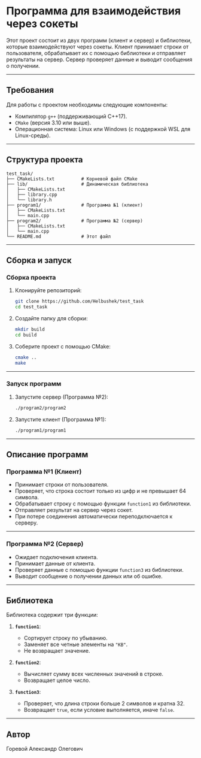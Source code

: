 # Программа для взаимодействия через сокеты

Этот проект состоит из двух программ (клиент и сервер) и библиотеки, которые взаимодействуют через сокеты. Клиент принимает строки от пользователя, обрабатывает их с помощью библиотеки и отправляет результаты на сервер. Сервер проверяет данные и выводит сообщения о получении.

---

## Требования

Для работы с проектом необходимы следующие компоненты:

- Компилятор `g++` (поддерживающий C++17).
- `CMake` (версия 3.10 или выше).
- Операционная система: Linux или Windows (с поддержкой WSL для Linux-среды).

---

## Структура проекта

```
test_task/
├── CMakeLists.txt          # Корневой файл CMake
├── lib/                    # Динамическая библиотека
│   ├── CMakeLists.txt
│   ├── library.cpp
│   └── library.h
├── program1/               # Программа №1 (клиент)
│   ├── CMakeLists.txt
│   └── main.cpp
├── program2/               # Программа №2 (сервер)
│   ├── CMakeLists.txt
│   └── main.cpp
└── README.md               # Этот файл
```

---

## Сборка и запуск

### Сборка проекта

1. Клонируйте репозиторий:
   ```bash
   git clone https://github.com/Helbushek/test_task
   cd test_task
   ```

2. Создайте папку для сборки:
   ```bash
   mkdir build
   cd build
   ```

3. Соберите проект с помощью CMake:
   ```bash
   cmake ..
   make
   ```

---

### Запуск программ

1. Запустите сервер (Программа №2):
   ```bash
   ./program2/program2
   ```

2. Запустите клиент (Программа №1):
   ```bash
   ./program1/program1
   ```

---

## Описание программ

### Программа №1 (Клиент)

- Принимает строки от пользователя.
- Проверяет, что строка состоит только из цифр и не превышает 64 символа.
- Обрабатывает строку с помощью функции `function1` из библиотеки.
- Отправляет результат на сервер через сокет.
- При потере соединения автоматически переподключается к серверу.

---

### Программа №2 (Сервер)

- Ожидает подключения клиента.
- Принимает данные от клиента.
- Проверяет данные с помощью функции `function3` из библиотеки.
- Выводит сообщение о получении данных или об ошибке.

---

## Библиотека

Библиотека содержит три функции:

1. **`function1`**:
   - Сортирует строку по убыванию.
   - Заменяет все четные элементы на `"KB"`.
   - Не возвращает значение.

2. **`function2`**:
   - Вычисляет сумму всех численных значений в строке.
   - Возвращает целое число.

3. **`function3`**:
   - Проверяет, что длина строки больше 2 символов и кратна 32.
   - Возвращает `true`, если условие выполняется, иначе `false`.

---

## Автор

Горевой Александр Олегович
